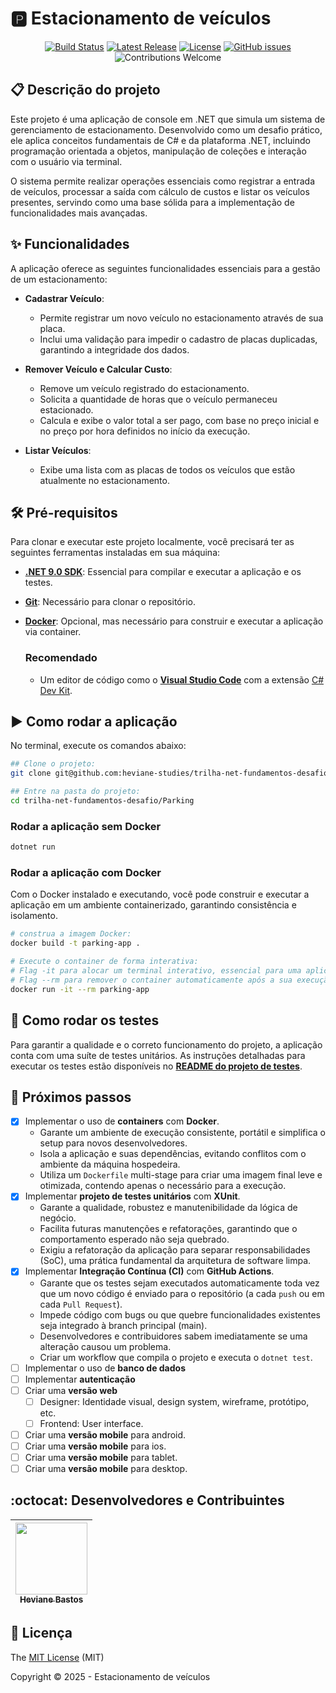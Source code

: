  # 🅿️ Estacionamento de veículos

<p align="center">
  <a href="https://github.com/heviane-studies/trilha-net-fundamentos-desafio/actions/workflows/dotnet-ci.yml"><img alt="Build Status" src="https://github.com/heviane-studies/trilha-net-fundamentos-desafio/actions/workflows/dotnet-ci.yml/badge.svg" /></a>
  <a href="https://github.com/heviane-studies/trilha-net-fundamentos-desafio/releases"><img alt="Latest Release" src="https://img.shields.io/github/v/release/heviane-studies/trilha-net-fundamentos-desafio?style=flat-square&color=success" /></a>
  <a href="../LICENSE"><img alt="License" src="https://img.shields.io/github/license/heviane-studies/trilha-net-fundamentos-desafio?style=flat-square&color=blue" /></a>
  <a href="https://github.com/heviane-studies/trilha-net-fundamentos-desafio/issues"><img alt="GitHub issues" src="https://img.shields.io/github/issues/heviane-studies/trilha-net-fundamentos-desafio?style=flat-square&color=blueviolet" /></a>
  <img alt="Contributions Welcome" src="https://img.shields.io/badge/contributions-welcome-brightgreen.svg?style=flat-square" />
</p>

## 📋 Descrição do projeto

Este projeto é uma aplicação de console em .NET que simula um sistema de gerenciamento de estacionamento. Desenvolvido como um desafio prático, ele aplica conceitos fundamentais de C# e da plataforma .NET, incluindo programação orientada a objetos, manipulação de coleções e interação com o usuário via terminal.

O sistema permite realizar operações essenciais como registrar a entrada de veículos, processar a saída com cálculo de custos e listar os veículos presentes, servindo como uma base sólida para a implementação de funcionalidades mais avançadas.

## ✨ Funcionalidades

A aplicação oferece as seguintes funcionalidades essenciais para a gestão de um estacionamento:

- **Cadastrar Veículo**:
  - Permite registrar um novo veículo no estacionamento através de sua placa.
  - Inclui uma validação para impedir o cadastro de placas duplicadas, garantindo a integridade dos dados.

- **Remover Veículo e Calcular Custo**:
  - Remove um veículo registrado do estacionamento.
  - Solicita a quantidade de horas que o veículo permaneceu estacionado.
  - Calcula e exibe o valor total a ser pago, com base no preço inicial e no preço por hora definidos no início da execução.

- **Listar Veículos**:
  - Exibe uma lista com as placas de todos os veículos que estão atualmente no estacionamento.

<!-- 
## Layout ou Deploy da Aplicação :dash:

> Link do deploy da aplicação. Exemplo com netlify: https://certificates-for-everyone-womakerscode.netlify.app/

...

Se ainda não houver deploy, insira capturas de tela da aplicação ou gifs
-->

## 🛠️ Pré-requisitos

Para clonar e executar este projeto localmente, você precisará ter as seguintes ferramentas instaladas em sua máquina:

- **[.NET 9.0 SDK](https://dotnet.microsoft.com/en-us/download)**: Essencial para compilar e executar a aplicação e os testes.
- **[Git](https://git-scm.com/)**: Necessário para clonar o repositório.
- **[Docker](https://www.docker.com/products/docker-desktop/)**: Opcional, mas necessário para construir e executar a aplicação via container.

  ### Recomendado

  - Um editor de código como o **[Visual Studio Code](https://code.visualstudio.com/)** com a extensão [C# Dev Kit](https://marketplace.visualstudio.com/items?itemName=ms-dotnettools.csdevkit).

## :arrow_forward: Como rodar a aplicação

No terminal, execute os comandos abaixo:

```bash
## Clone o projeto:
git clone git@github.com:heviane-studies/trilha-net-fundamentos-desafio.git

## Entre na pasta do projeto:
cd trilha-net-fundamentos-desafio/Parking 
```

### Rodar a aplicação sem Docker

```bash
dotnet run
```

### Rodar a aplicação com Docker

Com o Docker instalado e executando, você pode construir e executar a aplicação em um ambiente containerizado, garantindo consistência e isolamento.

```bash
# construa a imagem Docker: 
docker build -t parking-app .

# Execute o container de forma interativa:
# Flag -it para alocar um terminal interativo, essencial para uma aplicação de console
# Flag --rm para remover o container automaticamente após a sua execução.
docker run -it --rm parking-app
```

<!-- TODO: Dica: clone o próprio projeto e verfique se o passo a passo funciona. -->

## 🧪 Como rodar os testes

Para garantir a qualidade e o correto funcionamento do projeto, a aplicação conta com uma suíte de testes unitários. As instruções detalhadas para executar os testes estão disponíveis no [**README do projeto de testes**](../Parking.Tests/README.md#4-como-executar-os-testes-).

<!--
## Casos de Uso

Explique com mais detalhes como a sua aplicação poderia ser utilizada. O uso de **gifs** aqui seria bem interessante.

Exemplo: Caso a sua aplicação tenha alguma funcionalidade de login apresente neste tópico os dados necessários para acessá-la.

## JSON :floppy_disk:

### Usuários:

|name|email|password|token|avatar|
| -------- |-------- |-------- |-------- |-------- |
|Lais Lima|laislima98@hotmail.com|lais123|true|https://encrypted-tbn0.gstatic.com/images?q=tbn%3AANd9GcS9-U_HbQAipum9lWln3APcBIwng7T46hdBA42EJv8Hf6Z4fDT3&usqp=CAU|

...

Se quiser, coloque uma amostra do banco de dados

## Iniciando/Configurando banco de dados

Se for necessário configurar algo antes de iniciar o banco de dados insira os comandos a serem executados

## Linguagens, dependencias e libs utilizadas :books:

- [React](https://pt-br.reactjs.org/docs/create-a-new-react-app.html)
- [React PDF](https://react-pdf.org/)

...

Liste as tecnologias utilizadas no projeto que **não** forem reconhecidas pelo Github

## Resolvendo Problemas :exclamation:

Em [issues](https://github.com/heviane-studies/trilha-net-fundamentos-desafio/issues) foram abertos alguns problemas gerados durante o desenvolvimento desse projeto e como foram resolvidos.
-->

## :memo: Próximos passos

- [x] Implementar o uso de **containers** com **Docker**.
  - Garante um ambiente de execução consistente, portátil e simplifica o setup para novos desenvolvedores.
  - Isola a aplicação e suas dependências, evitando conflitos com o ambiente da máquina hospedeira.
  - Utiliza um `Dockerfile` multi-stage para criar uma imagem final leve e otimizada, contendo apenas o necessário para a execução.
- [X] Implementar **projeto de testes unitários** com **XUnit**.
  - Garante a qualidade, robustez e manutenibilidade da lógica de negócio.
  - Facilita futuras manutenções e refatorações, garantindo que o comportamento esperado não seja quebrado.
  - Exigiu a refatoração da aplicação para separar responsabilidades (SoC), uma prática fundamental da arquitetura de software limpa.
- [X] Implementar **Integração Contínua (CI)** com **GitHub Actions**.
  - Garante que os testes sejam executados automaticamente toda vez que um novo código é enviado para o repositório (a cada `push` ou em cada `Pull Request`).
  - Impede código com bugs ou que quebre funcionalidades existentes seja integrado à branch principal (main).
  - Desenvolvedores e contribuidores sabem imediatamente se uma alteração causou um problema.
  - Criar um workflow que compila o projeto e executa o `dotnet test`.
- [ ] Implementar o uso de **banco de dados**
- [ ] Implementar **autenticação**
- [ ] Criar uma **versão web**
  - [ ] Designer: Identidade visual, design system, wireframe, protótipo, etc.
  - [ ] Frontend: User interface.
- [ ] Criar uma **versão mobile** para android.
- [ ] Criar uma **versão mobile** para ios.
- [ ] Criar uma **versão mobile** para tablet.
- [ ] Criar uma **versão mobile** para desktop.

## :octocat: Desenvolvedores e Contribuintes

| [<img src="https://heviane.github.io/image-gallery/Profile-heviane-v2.PNG" width=115><br><sub>Heviane Bastos</sub>](https://github.com/heviane) |
| :---: |

## 📜 Licença

The [MIT License](../LICENSE) (MIT)

Copyright :copyright: 2025 - Estacionamento de veículos
